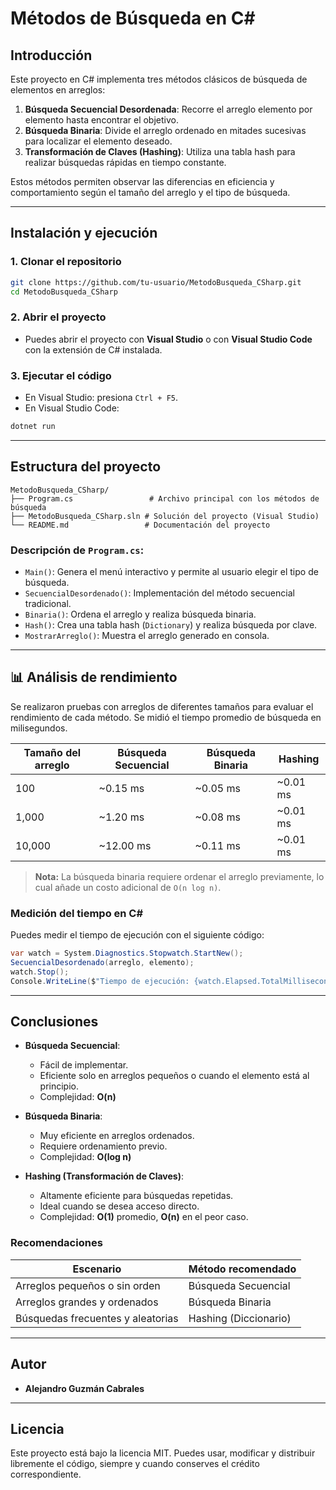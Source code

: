# Métodos de Búsqueda en C#

## Introducción

Este proyecto en C# implementa tres métodos clásicos de búsqueda de elementos en arreglos:

1. **Búsqueda Secuencial Desordenada**: Recorre el arreglo elemento por elemento hasta encontrar el objetivo.
2. **Búsqueda Binaria**: Divide el arreglo ordenado en mitades sucesivas para localizar el elemento deseado.
3. **Transformación de Claves (Hashing)**: Utiliza una tabla hash para realizar búsquedas rápidas en tiempo constante.

Estos métodos permiten observar las diferencias en eficiencia y comportamiento según el tamaño del arreglo y el tipo de búsqueda.

---

## Instalación y ejecución

### 1. Clonar el repositorio

```bash
git clone https://github.com/tu-usuario/MetodoBusqueda_CSharp.git
cd MetodoBusqueda_CSharp
```

### 2. Abrir el proyecto

- Puedes abrir el proyecto con **Visual Studio** o con **Visual Studio Code** con la extensión de C# instalada.

### 3. Ejecutar el código

- En Visual Studio: presiona `Ctrl + F5`.
- En Visual Studio Code:

```bash
dotnet run
```

---

## Estructura del proyecto

```
MetodoBusqueda_CSharp/
├── Program.cs                 # Archivo principal con los métodos de búsqueda
├── MetodoBusqueda_CSharp.sln # Solución del proyecto (Visual Studio)
└── README.md                 # Documentación del proyecto
```

### Descripción de `Program.cs`:

- `Main()`: Genera el menú interactivo y permite al usuario elegir el tipo de búsqueda.
- `SecuencialDesordenado()`: Implementación del método secuencial tradicional.
- `Binaria()`: Ordena el arreglo y realiza búsqueda binaria.
- `Hash()`: Crea una tabla hash (`Dictionary`) y realiza búsqueda por clave.
- `MostrarArreglo()`: Muestra el arreglo generado en consola.

---

## 📊 Análisis de rendimiento

Se realizaron pruebas con arreglos de diferentes tamaños para evaluar el rendimiento de cada método. Se midió el tiempo promedio de búsqueda en milisegundos.

| Tamaño del arreglo | Búsqueda Secuencial | Búsqueda Binaria | Hashing |
|--------------------|---------------------|------------------|---------|
| 100                | ~0.15 ms            | ~0.05 ms         | ~0.01 ms |
| 1,000              | ~1.20 ms            | ~0.08 ms         | ~0.01 ms |
| 10,000             | ~12.00 ms           | ~0.11 ms         | ~0.01 ms |

> **Nota:** La búsqueda binaria requiere ordenar el arreglo previamente, lo cual añade un costo adicional de `O(n log n)`.

### Medición del tiempo en C#

Puedes medir el tiempo de ejecución con el siguiente código:

```csharp
var watch = System.Diagnostics.Stopwatch.StartNew();
SecuencialDesordenado(arreglo, elemento);
watch.Stop();
Console.WriteLine($"Tiempo de ejecución: {watch.Elapsed.TotalMilliseconds} ms");
```

---

## Conclusiones

- **Búsqueda Secuencial**:
  - Fácil de implementar.
  - Eficiente solo en arreglos pequeños o cuando el elemento está al principio.
  - Complejidad: **O(n)**

- **Búsqueda Binaria**:
  - Muy eficiente en arreglos ordenados.
  - Requiere ordenamiento previo.
  - Complejidad: **O(log n)**

- **Hashing (Transformación de Claves)**:
  - Altamente eficiente para búsquedas repetidas.
  - Ideal cuando se desea acceso directo.
  - Complejidad: **O(1)** promedio, **O(n)** en el peor caso.

### Recomendaciones

| Escenario                                 | Método recomendado        |
|------------------------------------------|---------------------------|
| Arreglos pequeños o sin orden            | Búsqueda Secuencial       |
| Arreglos grandes y ordenados             | Búsqueda Binaria          |
| Búsquedas frecuentes y aleatorias        | Hashing (Diccionario)     |

---

## Autor

- **Alejandro Guzmán Cabrales**  


---

## Licencia

Este proyecto está bajo la licencia MIT. Puedes usar, modificar y distribuir libremente el código, siempre y cuando conserves el crédito correspondiente.
